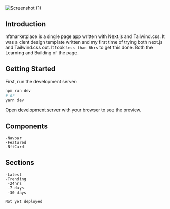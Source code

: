 ![Screenshot (1)](https://user-images.githubusercontent.com/64374109/150680309-6266925b-483a-4129-b795-8c9f2f4bbcd2.png)

## Introduction

nftmarketplace is a single page app written with Next.js and Tailwind.css.
It was a clent design template written and my first time of trying both next.js and Tailwind.css out.
It took `less than 6hrs` to get this done. Both the Learning and Building of the page.

## Getting Started

First, run the development server:

```bash
npm run dev
# or
yarn dev
```

Open [development server](http://localhost:3000) with your browser to see the preview.

## Components
```
-Navbar
-Featured
-NftCard
```

## Sections

```
-Latest
-Trending
 -24hrs
 -7 days
 -30 days
```

```Not yet deployed```
